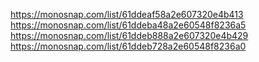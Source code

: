 https://monosnap.com/list/61ddeaf58a2e607320e4b413
https://monosnap.com/list/61ddeba48a2e60548f8236a5
https://monosnap.com/list/61ddeb888a2e607320e4b429
https://monosnap.com/list/61ddeb728a2e60548f8236a0
